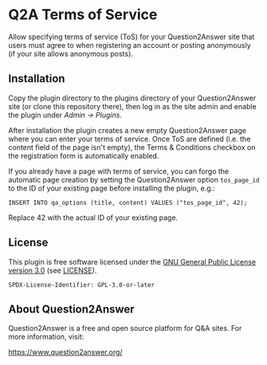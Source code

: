 # Q2A Terms of Service

Allow specifying terms of service (ToS) for your Question2Answer site that users
must agree to when registering an account or posting anonymously (if your site
allows anonymous posts).

## Installation

Copy the plugin directory to the plugins directory of your Question2Answer site
(or clone this repository there), then log in as the site admin and enable the
plugin under *Admin&nbsp;&rarr; Plugins*.

After installation the plugin creates a new empty Question2Answer page where you
can enter your terms of service. Once ToS are defined (i.e. the content field of
the page isn't empty), the Terms &amp; Conditions checkbox on the registration
form is automatically enabled.

If you already have a page with terms of service, you can forgo the automatic
page creation by setting the Question2Answer option `tos_page_id` to the ID of
your existing page before installing the plugin, e.g.:

    INSERT INTO qa_options (title, content) VALUES ("tos_page_id", 42);

Replace 42 with the actual ID of your existing page.

## License

This plugin is free software licensed under the [GNU General Public License
version 3.0][1] (see [LICENSE][2]).

`SPDX-License-Identifier: GPL-3.0-or-later`

## About Question2Answer

Question2Answer is a free and open source platform for Q&A sites. For more
information, visit:

https://www.question2answer.org/

[1]: https://www.gnu.org/licenses/gpl-3.0.en.html
[2]: /LICENSE

